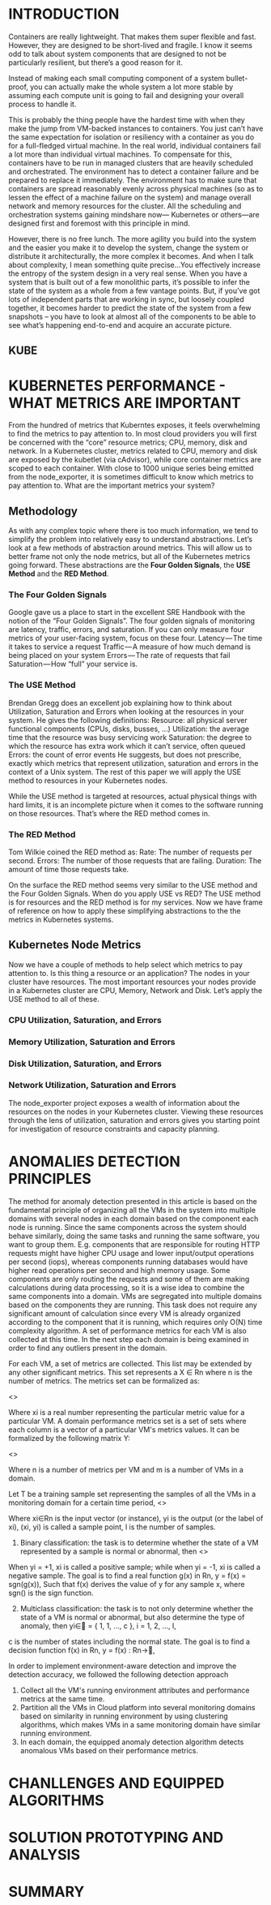 # INTRODUCTION



Containers are really lightweight. That makes them super flexible and fast. However, they are designed to be short-lived and fragile. I know it seems odd to talk about system components that are designed to not be particularly resilient, but there’s a good reason for it. 

Instead of making each small computing component of a system bullet-proof, you can actually make the whole system a lot more stable by assuming each compute unit is going to fail and designing your overall process to handle it. 

This is probably the thing people have the hardest time with when they make the jump from VM-backed instances to containers. You just can’t have the same expectation for isolation or resiliency with a container as you do for a full-fledged virtual machine.  In the real world, individual containers fail a lot more than individual virtual machines. To compensate for this, containers have to be run in managed clusters that are heavily scheduled and orchestrated. The environment has to detect a container failure and be prepared to replace it immediately. The environment has to make sure that containers are spread reasonably evenly across physical machines (so as to lessen the effect of a machine failure on the system) and manage overall network and memory resources for the cluster. All the scheduling and orchestration systems gaining mindshare now— Kubernetes or others—are designed first and foremost with this principle in mind. 


However, there is no free lunch. The more agility you build into the system and the easier you make it to develop the system, change the system or distribute it architecturally, the more complex it becomes. And when I talk about complexity, I mean something quite precise…You effectively increase the entropy of the system design in a very real sense. When you have a system that is built out of a few monolithic parts, it’s possible to infer the state of the system as a whole from a few vantage points. But, if you’ve got lots of independent parts that are working in sync, but loosely coupled together, it becomes harder to predict the state of the system from a few snapshots – you have to look at almost all of the components to be able to see what’s happening end-to-end and acquire an accurate picture.

## KUBE

# KUBERNETES PERFORMANCE - WHAT METRICS ARE IMPORTANT

From the hundred of metrics that Kuberntes exposes, it feels overwhelming to find the metrics to pay attention to. In most cloud providers you will first be concerned with the “core” resource metrics; CPU, memory, disk and network. In a Kubernetes cluster, metrics related to CPU, memory and disk are exposed by the kubetlet (via cAdvisor), while core container metrics are scoped to each container. With close to 1000 unique series being emitted from the node_exporter, it is sometimes difficult to know which metrics to pay attention to. What are the important metrics your system?

## Methodology

As with any complex topic where there is too much information, we tend to simplify the problem into relatively easy to understand abstractions. Let’s look at a few methods of abstraction around metrics. This will allow us to better frame not only the node metrics, but all of the Kubernetes metrics going forward. These abstractions are the **Four Golden Signals**, the **USE Method** and the **RED Method**.

### The Four Golden Signals
Google gave us a place to start in the excellent SRE Handbook with the notion of the “Four Golden Signals”. The four golden signals of monitoring are latency, traffic, errors, and saturation. If you can only measure four metrics of your user-facing system, focus on these four.
Latency — The time it takes to service a request
Traffic — A measure of how much demand is being placed on your system
Errors — The rate of requests that fail
Saturation — How “full” your service is.

### The USE Method
Brendan Gregg does an excellent job explaining how to think about Utilization, Saturation and Errors when looking at the resources in your system. He gives the following definitions:
Resource: all physical server functional components (CPUs, disks, busses, …)
Utilization: the average time that the resource was busy servicing work
Saturation: the degree to which the resource has extra work which it can’t service, often queued
Errors: the count of error events
He suggests, but does not prescribe, exactly which metrics that represent utilization, saturation and errors in the context of a Unix system. The rest of this paper we will apply the USE method to resources in your Kubernetes nodes.

While the USE method is targeted at resources, actual physical things with hard limits, it is an incomplete picture when it comes to the software running on those resources. That’s where the RED method comes in.

### The RED Method
Tom Wilkie coined the RED method as:
Rate: The number of requests per second.
Errors: The number of those requests that are failing.
Duration: The amount of time those requests take.

On the surface the RED method seems very similar to the USE method and the Four Golden Signals. When do you apply USE vs RED? The USE method is for resources and the RED method is for my services. Now we have frame of reference on how to apply these simplifying abstractions to the the metrics in Kubernetes systems.

## Kubernetes Node Metrics
Now we have a couple of methods to help select which metrics to pay attention to. Is this thing a resource or an application? The nodes in your cluster have resources. The most important resources your nodes provide in a Kubernetes cluster are CPU, Memory, Network and Disk. Let’s apply the USE method to all of these.

### CPU Utilization, Saturation, and Errors

### Memory Utilization, Saturation and Errors

### Disk Utilization, Saturation, and Errors

### Network Utilization, Saturation and Errors

The node_exporter project exposes a wealth of information about the resources on the nodes in your Kubernetes cluster. Viewing these resources through the lens of utilization, saturation and errors gives you starting point for investigation of resource constraints and capacity planning.

# ANOMALIES DETECTION PRINCIPLES
The method for anomaly detection presented in this article is based on the fundamental principle of organizing all the VMs in the system into multiple domains with several nodes in each domain based on the component each node is running. Since the same components across the system should behave similarly, doing the same tasks and running the same software, you want to group them. E.g. components that are responsible for routing HTTP requests might have higher CPU usage and lower input/output operations per second (iops), whereas components running databases would have higher read operations per second and high memory usage. Some components are only routing the requests and some of them are making calculations during data processing, so it is a wise idea to combine the same components into a domain. VMs are segregated into multiple domains based on the components they are running. This task does not require any significant amount of calculation since every VM is already organized according to the component that it is running, which requires only O(N) time complexity algorithm. A set of performance metrics for each VM is also collected at this time. In the next step each domain is being examined in order to find any outliers  present in the domain.

For each VM, a set of metrics are collected. This list may be extended by any other significant metrics. This set represents a X ∈ Rn where n is the number of metrics. The metrics set can be formalized as: 

<<Include equition>>

Where xi is a real number representing the particular metric value for a particular VM. A domain performance metrics set is a set of sets where each column is a vector of a particular VM's metrics values. It can be formalized by the following matrix Y: 

<<Include equition>>
  
Where n is a number of metrics per VM and m is a number of VMs in a domain. 

Let T be a training sample set representing the samples of all the VMs in a monitoring domain for a certain time period, 
<<Include equition>>
  
Where xi∈Rn is the input vector (or instance), yi is the output (or the label of xi), (xi, yi) is called a sample point, l is the number of samples. 

1) Binary classification: the task is to determine whether the state of a VM represented by a sample is normal or abnormal, then 
<<Include equition>>

When yi = +1, xi is called a positive sample; while when yi = -1, xi is called a negative sample. The goal is to find a real function g(x) in Rn, 
y = f(x) = sgn(g(x)), 
Such that f(x) derives the value of y for any sample x, where sgn() is the sign function. 

2) Multiclass classification: the task is to not only determine whether the state of a VM is normal or abnormal, but also determine the type of anomaly, then 
yi∈ = { 1, 1, ..., c }, i = 1, 2, …, l, 

c is the number of states including the normal state. The goal is to find a decision function f(x) in Rn, y = f(x) : Rn→, 

In order to implement environment-aware detection and improve the detection accuracy, we followed the following detection approach
1) Collect all the VM's running environment attributes and performance metrics at the same time. 
2) Partition all the VMs in Cloud platform into several monitoring domains based on similarity in running environment by using clustering algorithms, which makes VMs in a same monitoring domain have similar running environment. 
3) In each domain, the equipped anomaly detection algorithm detects anomalous VMs based on their performance metrics.

# CHANLLENGES AND EQUIPPED ALGORITHMS

# SOLUTION PROTOTYPING AND ANALYSIS

# SUMMARY

